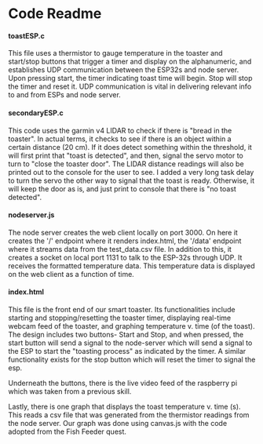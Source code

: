 # Code Readme

#### toastESP.c

This file uses a thermistor to gauge temperature in the toaster and start/stop buttons that trigger a timer and display on the alphanumeric, and establishes UDP communication between the ESP32s and node server. Upon pressing start, the timer indicating toast time will begin. Stop will stop the timer and reset it. UDP communication is vital in delivering relevant info to and from ESPs and node server. 

#### secondaryESP.c

This code uses the garmin v4 LIDAR to check if there is "bread in the toaster". In actual terms, it checks to see if there is an object within a certain distance (20 cm). If it does detect something within the threshold, it will first print that "toast is detected", and then, signal the servo motor to turn to "close the toaster door". The LIDAR distance readings will also be printed out to the console for the user to see. I added a very long task delay to turn the servo the other way to signal that the toast is ready. Otherwise, it will keep the door as is, and just print to console that there is "no toast detected".

#### nodeserver.js

The node server creates the web client locally on port 3000. On here it creates the '/' endpoint where it renders index.html, the '/data' endpoint where it streams data from the test_data.csv file. In addition to this, it creates a socket on local port 1131 to talk to the ESP-32s through UDP. It receives the formatted temperature data. This temperature data is displayed on the web client as a function of time.

#### index.html

This file is the front end of our smart toaster. Its functionalities include starting and stopping/resetting the toaster timer, displaying real-time webcam feed of the toaster, and graphing temperature v. time (of the toast). The design includes two buttons- Start and Stop, and when pressed, the start button will send a signal to the node-server which will send a signal to the ESP to start the "toasting process" as indicated by the timer. A similar functionality exists for the stop button which will reset the timer to signal the esp.

Underneath the buttons, there is the live video feed of the raspberry pi which was taken from a previous skill.

Lastly, there is one graph that displays the toast temperature v. time (s). This reads a csv file that was generated from the thermistor readings from the node server. Our graph was done using canvas.js with the code adopted from the Fish Feeder quest.
